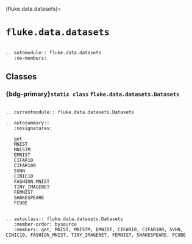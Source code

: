 (fluke.data.datasets)=

# ``fluke.data.datasets``

```{eval-rst}

.. automodule:: fluke.data.datasets
   :no-members:

```

## Classes

<h3>

{bdg-primary}`static class` ``fluke.data.datasets.Datasets``

</h3>

```{eval-rst}

.. currentmodule:: fluke.data.datasets.Datasets

.. autosummary::
   :nosignatures:

   get
   MNIST
   MNISTM
   EMNIST
   CIFAR10
   CIFAR100
   SVHN
   CINIC10
   FASHION_MNIST
   TINY_IMAGENET
   FEMNIST
   SHAKESPEARE
   FCUBE

```

```{eval-rst}

.. autoclass:: fluke.data.datasets.Datasets
   :member-order: bysource
   :members: get, MNIST, MNISTM, EMNIST, CIFAR10, CIFAR100, SVHN, CINIC10, FASHION_MNIST, TINY_IMAGENET, FEMNIST, SHAKESPEARE, FCUBE
```
